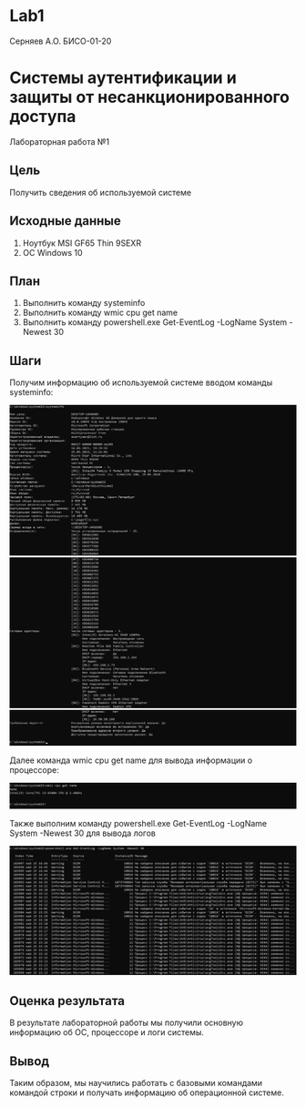 Lab1
================
Серняев А.О. БИСО-01-20

# Системы аутентификации и защиты от несанкционированного доступа

Лабораторная работа №1

## Цель

Получить сведения об используемой системе

## Исходные данные

1.  Ноутбук MSI GF65 Thin 9SEXR
2.  ОС Windows 10

## План

1.  Выполнить команду systeminfo
2.  Выполнить команду wmic cpu get name
3.  Выполнить команду powershell.exe Get-EventLog -LogName System
    -Newest 30

## Шаги

Получим информацию об используемой системе вводом команды systeminfo:

![](./1.png) ![](./2.png) ![](./3.png)

Далее команда wmic cpu get name для вывода информации о процессоре:

![](./4.png)

Также выполним команду powershell.exe Get-EventLog -LogName System
-Newest 30 для вывода логов

![](./5.png)

## Оценка результата

В результате лабораторной работы мы получили основную информацию об ОС,
процессоре и логи системы.

## Вывод

Таким образом, мы научились работать с базовыми командами командой
строки и получать информацию об операционной системе.
